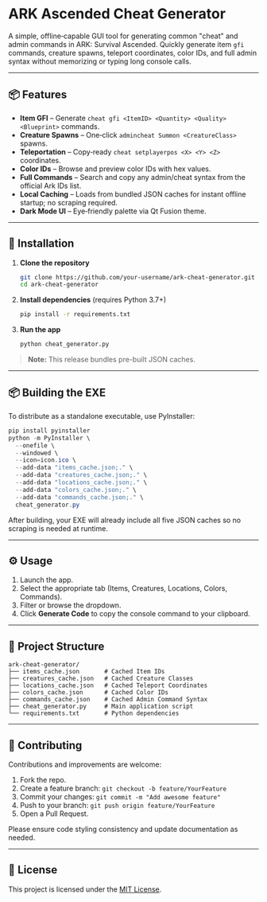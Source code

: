 # ARK Ascended Cheat Generator

A simple, offline‑capable GUI tool for generating common "cheat" and admin commands in ARK: Survival Ascended. Quickly generate item `gfi` commands, creature spawns, teleport coordinates, color IDs, and full admin syntax without memorizing or typing long console calls.

---

## 📦 Features

- **Item GFI**  – Generate `cheat gfi <ItemID> <Quantity> <Quality> <Blueprint>` commands.
- **Creature Spawns** – One‑click `admincheat Summon <CreatureClass>` spawns.
- **Teleportation** – Copy‑ready `cheat setplayerpos <X> <Y> <Z>` coordinates.
- **Color IDs** – Browse and preview color IDs with hex values.
- **Full Commands** – Search and copy any admin/cheat syntax from the official Ark IDs list.
- **Local Caching** – Loads from bundled JSON caches for instant offline startup; no scraping required.
- **Dark Mode UI** – Eye‑friendly palette via Qt Fusion theme.

---

## 🚀 Installation

1. **Clone the repository**

   ```bash
   git clone https://github.com/your-username/ark-cheat-generator.git
   cd ark-cheat-generator
   ```

2. **Install dependencies** (requires Python 3.7+)

   ```bash
   pip install -r requirements.txt
   ```

3. **Run the app**

   ```bash
   python cheat_generator.py
   ```

> **Note:** This release bundles pre-built JSON caches.

---

## 📦 Building the EXE

To distribute as a standalone executable, use PyInstaller:

```powershell
pip install pyinstaller
python -m PyInstaller \
  --onefile \
  --windowed \
  --icon=icon.ico \
  --add-data "items_cache.json;." \
  --add-data "creatures_cache.json;." \
  --add-data "locations_cache.json;." \
  --add-data "colors_cache.json;." \
  --add-data "commands_cache.json;." \
  cheat_generator.py
```

After building, your EXE will already include all five JSON caches so no scraping is needed at runtime.

---

## ⚙️ Usage

1. Launch the app.
2. Select the appropriate tab (Items, Creatures, Locations, Colors, Commands).
3. Filter or browse the dropdown.
4. Click **Generate Code** to copy the console command to your clipboard.

---

## 📁 Project Structure

```
ark-cheat-generator/
├── items_cache.json       # Cached Item IDs
├── creatures_cache.json   # Cached Creature Classes
├── locations_cache.json   # Cached Teleport Coordinates
├── colors_cache.json      # Cached Color IDs
├── commands_cache.json    # Cached Admin Command Syntax
├── cheat_generator.py     # Main application script
└── requirements.txt       # Python dependencies
```

---

## 🤝 Contributing

Contributions and improvements are welcome:

1. Fork the repo.
2. Create a feature branch: `git checkout -b feature/YourFeature`
3. Commit your changes: `git commit -m "Add awesome feature"`
4. Push to your branch: `git push origin feature/YourFeature`
5. Open a Pull Request.

Please ensure code styling consistency and update documentation as needed.

---

## 📝 License

This project is licensed under the [MIT License](LICENSE).
